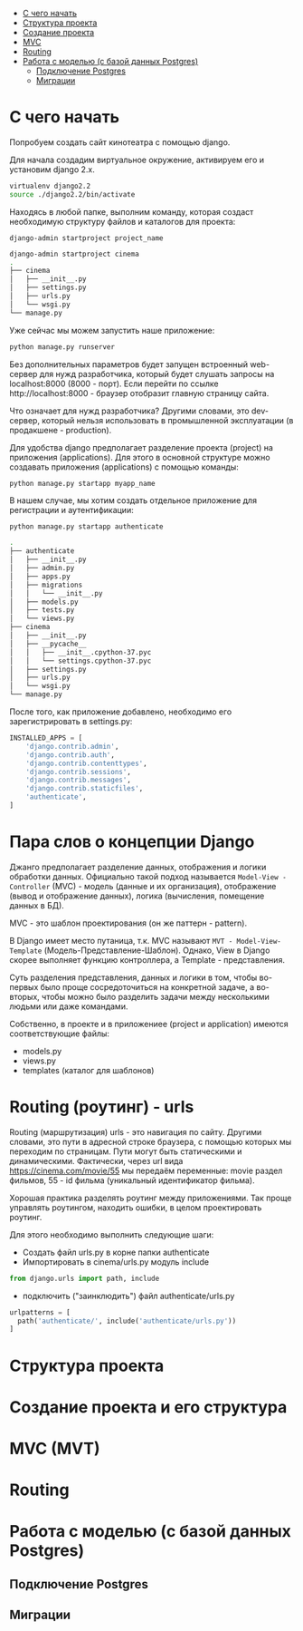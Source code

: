 
- [С чего начать](#с-чего-начать)
- [Структура проекта](#структура-проекта)
- [Создание проекта](#создание-проекта)
- [MVC](#mvc-mvt)
- [Routing](#routing)
- [Работа с моделью (с базой данных Postgres)](#работа-с-моделью-с-базой-данных-postgres)
  - [Подключение Postgres](#подключение-postgres)
  - [Миграции](#миграции)


# С чего начать
Попробуем создать сайт кинотеатра с помощью django.

Для начала создадим виртуальное окружение, активируем его и установим django 2.x.

```bash
virtualenv django2.2
source ./django2.2/bin/activate
```
Находясь в любой папке, выполним команду, которая создаст необходимую структуру файлов и каталогов для проекта:

`django-admin startproject project_name`
```bash
django-admin startproject cinema
.
├── cinema
│   ├── __init__.py
│   ├── settings.py
│   ├── urls.py
│   └── wsgi.py
└── manage.py
```
Уже сейчас мы можем запустить наше приложение:
```bash
python manage.py runserver
```
Без дополнительных параметров будет запущен встроенный web-сервер для нужд разработчика, который будет слушать запросы на localhost:8000 (8000 - порт). Если перейти по ссылке http://localhost:8000 - браузер отобразит главную страницу сайта.

Что означает для нужд разработчика? Другими словами, это dev-сервер, который нельзя использовать в промышленной эксплуатации (в продакшене - production).

Для удобства django предполагает разделение проекта (project) на приложения (applications). Для этого в основной структуре можно создавать приложения (applications) с помощью команды:

`python manage.py startapp myapp_name`

В нашем случае, мы хотим создать отдельное приложение для регистрации и аутентификации:
```bash
python manage.py startapp authenticate

.
├── authenticate
│   ├── __init__.py
│   ├── admin.py
│   ├── apps.py
│   ├── migrations
│   │   └── __init__.py
│   ├── models.py
│   ├── tests.py
│   └── views.py
├── cinema
│   ├── __init__.py
│   ├── __pycache__
│   │   ├── __init__.cpython-37.pyc
│   │   └── settings.cpython-37.pyc
│   ├── settings.py
│   ├── urls.py
│   └── wsgi.py
└── manage.py

```

После того, как приложение добавлено, необходимо его зарегистрировать в settings.py:
```python
INSTALLED_APPS = [
    'django.contrib.admin',
    'django.contrib.auth',
    'django.contrib.contenttypes',
    'django.contrib.sessions',
    'django.contrib.messages',
    'django.contrib.staticfiles',
    'authenticate',
]
```

# Пара слов о концепции Django
Джанго предполагает разделение данных, отображения и логики обработки данных. Официально такой подход называется `Model-View -Controller` (MVC) - модель (данные и их организация), отображение (вывод и отображение данных), логика (вычисления, помещение данных в БД).

MVC - это шаблон проектирования (он же паттерн - pattern).

В Django имеет место путаница, т.к. MVC называют `MVT - Model-View-Template` (Модель-Представление-Шаблон). Однако, View в Django скорее выполняет функцию контроллера, а Template - представления.

Суть разделения представления, данных и логики в том, чтобы во-первых было проще сосредоточиться на конкретной задаче, а во-вторых, чтобы можно было разделить задачи между несколькими людьми или даже командами.

Собственно, в проекте и в приложениее (project и application) имеются соответствующие файлы:
- models.py
- views.py
- templates (каталог для шаблонов)

# Routing (роутинг) - urls
Routing (маршрутизация) urls - это навигация по сайту. Другими словами, это пути в адресной строке браузера, с помощью которых мы переходим по страницам. Пути могут быть статическими и динамическими. Фактически, через url вида https://cinema.com/movie/55 мы передаём переменные: movie раздел фильмов, 55 - id фильма (уникальный идентификатор фильма).

Хорошая практика разделять роутинг между приложениями. Так проще управлять роутингом, находить ошибки, в целом проектировать роутинг.

Для этого необходимо выполнить следующие шаги:

- Создать файл urls.py в корне папки authenticate
- Импортировать в cinema/urls.py модуль include
```python
from django.urls import path, include
```
- подключить ("заинклюдить") файл authenticate/urls.py
```python
urlpatterns = [
  path('authenticate/', include('authenticate/urls.py'))
]
```
# Структура проекта

# Создание проекта и его структура

# MVC (MVT)

# Routing

# Работа с моделью (с базой данных Postgres)
## Подключение Postgres
## Миграции
